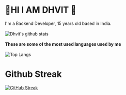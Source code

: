 
# 👋HI I AM DHVIT 👋
I'm a Backend Developer, 15 years old based in India.
<br>
<br>
![Dhvit's github stats](https://github-readme-stats.vercel.app/api?username=dhvitOP)
<br>
<br>
**These are some of the most used languages used by me**
<br>
<br>
![Top Langs](https://github-readme-stats.vercel.app/api/top-langs/?username=dhvitOP&layout=compact)
# Github Streak
[![GitHub Streak](http://github-readme-streak-stats.herokuapp.com?user=dhvitOP&theme=dark&hide_border=true)](https://github.com/DenverCoder1/github-readme-streak-stats)
